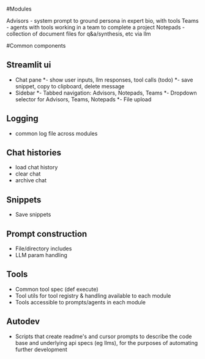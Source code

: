 #Modules

Advisors - system prompt to ground persona in expert bio, with tools
Teams - agents with tools working in a team to complete a project
Notepads - collection of document files for q&a/synthesis, etc via llm


#Common components

## Streamlit ui
* Chat pane
*- show user inputs, llm responses, tool calls (todo)
*- save snippet, copy to clipboard, delete message
* Sidebar
*- Tabbed navigation: Advisors, Notepads, Teams
*- Dropdown selector for Advisors, Teams, Notepads
*- File upload

## Logging
* common log file across modules

## Chat histories
* load chat history
* clear chat
* archive chat

## Snippets
* Save snippets

## Prompt construction
* File/directory includes
* LLM param handling

## Tools
* Common tool spec (def execute)
* Tool utils for tool registry & handling available to each module
* Tools accessible to prompts/agents in each module

## Autodev
* Scripts that create readme's and cursor prompts to describe the code base and underlying api specs (eg llms), for the purposes of automating further development
